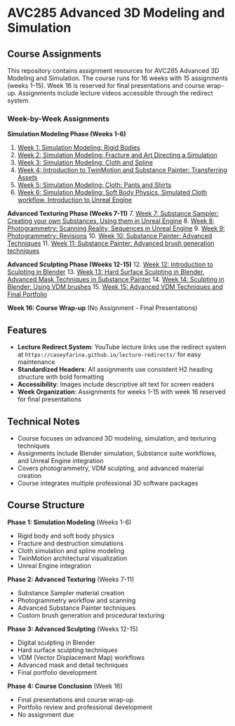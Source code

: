 # AVC285 Advanced 3D Modeling and Simulation

## Course Assignments

This repository contains assignment resources for AVC285 Advanced 3D Modeling and Simulation. The course runs for 16 weeks with 15 assignments (weeks 1-15). Week 16 is reserved for final presentations and course wrap-up. Assignments include lecture videos accessible through the redirect system.

### Week-by-Week Assignments

**Simulation Modeling Phase (Weeks 1-6)**
1. [Week 1: Simulation Modeling: Rigid Bodies](assignments/week_1_simulation_modeling_rigid_bodies.html)
2. [Week 2: Simulation Modeling: Fracture and Art Directing a Simulation](assignments/week_2_simulation_modeling_fracture_and_art_directing_a_simulation.html)
3. [Week 3: Simulation Modeling: Cloth and Spline](assignments/week_3_simulation_modeling_cloth_and_spline_.html)
4. [Week 4: Introduction to TwinMotion and Substance Painter: Transferring Assets](assignments/week_4_introduction_to_twinmotion_and_substance_painter_transferring_assets.html)
5. [Week 5: Simulation Modeling: Cloth: Pants and Shirts](assignments/week_5_simulation_modeling_cloth_pants_and_shirts.html)
6. [Week 6: Simulation Modeling: Soft Body Physics, Simulated Cloth workflow, Introduction to Unreal Engine](assignments/week_6_simulation_modeling_soft_body_physics_simulated_cloth_workflow_introduction_to_unreal_engine.html)

**Advanced Texturing Phase (Weeks 7-11)**
7. [Week 7: Substance Sampler: Creating your own Substances, Using them in Unreal Engine](assignments/week_7_substance_sampler_creating_your_own_substances_using_them_in_unreal_engine.html)
8. [Week 8: Photogrammetry: Scanning Reality, Sequences in Unreal Engine](assignments/week_8_photogrammetry_scanning_reality_sequences_in_unreal_engine.html)
9. [Week 9: Photogrammetry: Revisions](assignments/week_9_photogrammetry_revisions.html)
10. [Week 10: Substance Painter: Advanced Techniques](assignments/week_10_substance_painter_advanced_techniques.html)
11. [Week 11: Substance Painter: Advanced brush generation techniques](assignments/week_11_substance_painter_advanced_brush_generation_techniques.html)

**Advanced Sculpting Phase (Weeks 12-15)**
12. [Week 12: Introduction to Sculpting in Blender](assignments/week_12_introduction_to_sculpting_in_blender.html)
13. [Week 13: Hard Surface Sculpting in Blender, Advanced Mask Techniques in Substance Painter](assignments/week_13_hard_surface_sculpting_in_blender_advanced_mask_techniques_in_substance_painter.html)
14. [Week 14: Sculpting in Blender: Using VDM brushes](assignments/week_14_sculpting_in_blender_using_vdm_brushes.html)
15. [Week 15: Advanced VDM Techniques and Final Portfolio](assignments/week_15_advanced_vdm_techniques_and_final_portfolio.html)

**Week 16: Course Wrap-up** (No Assignment - Final Presentations)

## Features

- **Lecture Redirect System**: YouTube lecture links use the redirect system at `https://caseyfarina.github.io/lecture-redirects/` for easy maintenance
- **Standardized Headers**: All assignments use consistent H2 heading structure with bold formatting
- **Accessibility**: Images include descriptive alt text for screen readers
- **Week Organization**: Assignments for weeks 1-15 with week 16 reserved for final presentations

## Technical Notes

- Course focuses on advanced 3D modeling, simulation, and texturing techniques
- Assignments include Blender simulation, Substance suite workflows, and Unreal Engine integration
- Covers photogrammetry, VDM sculpting, and advanced material creation
- Course integrates multiple professional 3D software packages

## Course Structure

**Phase 1: Simulation Modeling** (Weeks 1-6)
- Rigid body and soft body physics
- Fracture and destruction simulations
- Cloth simulation and spline modeling
- TwinMotion architectural visualization
- Unreal Engine integration

**Phase 2: Advanced Texturing** (Weeks 7-11)
- Substance Sampler material creation
- Photogrammetry workflow and scanning
- Advanced Substance Painter techniques
- Custom brush generation and procedural texturing

**Phase 3: Advanced Sculpting** (Weeks 12-15)
- Digital sculpting in Blender
- Hard surface sculpting techniques
- VDM (Vector Displacement Map) workflows
- Advanced mask and detail techniques
- Final portfolio development

**Phase 4: Course Conclusion** (Week 16)
- Final presentations and course wrap-up
- Portfolio review and professional development
- No assignment due
